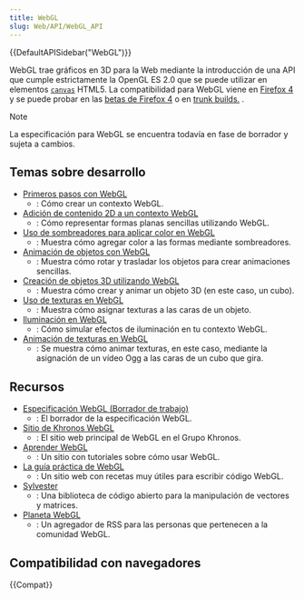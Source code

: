```yaml
---
title: WebGL
slug: Web/API/WebGL_API
---
```


{{DefaultAPISidebar("WebGL")}}

WebGL trae gráficos en 3D para la Web mediante la introducción de una API que cumple estrictamente la OpenGL ES 2.0 que se puede utilizar en elementos [`canvas`](/en-US/HTML/Canvas) HTML5. La compatibilidad para WebGL viene en [Firefox 4](/es/Firefox_4_para_desarrolladores) y se puede probar en las [betas de Firefox 4](http://firefox.com/beta) o en [trunk builds.](https://nightly.mozilla.org/) .

> [!NOTE]
> La especificación para WebGL se encuentra todavía en fase de borrador y sujeta a cambios.

## Temas sobre desarrollo

- [Primeros pasos con WebGL](/en-US/WebGL/Getting_started_with_WebGL)
  - : Cómo crear un contexto WebGL.
- [Adición de contenido 2D a un contexto WebGL](/en-US/WebGL/Adding_2D_content_to_a_WebGL_context)
  - : Cómo representar formas planas sencillas utilizando WebGL.
- [Uso de sombreadores para aplicar color en WebGL](/en-US/WebGL/Using_shaders_to_apply_color_in_WebGL)
  - : Muestra cómo agregar color a las formas mediante sombreadores.
- [Animación de objetos con WebGL](/en-US/WebGL/Animating_objects_with_WebGL)
  - : Muestra cómo rotar y trasladar los objetos para crear animaciones sencillas.
- [Creación de objetos 3D utilizando WebGL](/en-US/WebGL/Creating_3D_objects_using_WebGL)
  - : Muestra cómo crear y animar un objeto 3D (en este caso, un cubo).
- [Uso de texturas en WebGL](/en-US/WebGL/Using_textures_in_WebGL)
  - : Muestra cómo asignar texturas a las caras de un objeto.
- [Iluminación en WebGL](/en-US/WebGL/Lighting_in_WebGL)
  - : Cómo simular efectos de iluminación en tu contexto WebGL.
- [Animación de texturas en WebGL](/en-US/WebGL/Animating_textures_in_WebGL)
  - : Se muestra cómo animar texturas, en este caso, mediante la asignación de un vídeo Ogg a las caras de un cubo que gira.

## Recursos

- [Especificación WebGL (Borrador de trabajo)](https://cvs.khronos.org/svn/repos/registry/trunk/public/webgl/doc/spec/WebGL-spec.html)
  - : El borrador de la especificación WebGL.
- [Sitio de Khronos WebGL](https://www.khronos.org/webgl/)
  - : El sitio web principal de WebGL en el Grupo Khronos.
- [Aprender WebGL](http://learningwebgl.com/blog/)
  - : Un sitio con tutoriales sobre cómo usar WebGL.
- [La guía práctica de WebGL](http://learningwebgl.com/cookbook/index.php/)
  - : Un sitio web con recetas muy útiles para escribir código WebGL.
- [Sylvester](http://sylvester.jcoglan.com/)
  - : Una biblioteca de código abierto para la manipulación de vectores y matrices.
- [Planeta WebGL](http://planet-webgl.org/)
  - : Un agregador de RSS para las personas que pertenecen a la comunidad WebGL.

## Compatibilidad con navegadores

{{Compat}}
